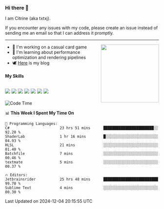 ### Hi there 👋

I am Citrine (aka txtxj).

If you encounter any issues with my code, please create an issue instead of sending me an email so that I can address it promptly.

---

<img align="right" height="190" src="http://github-profile-summary-cards.vercel.app/api/cards/stats?username=txtxj&theme=vue">

- 🌱 I'm working on a casual card game
- 📖 I'm learning about performance optimization and rendering pipelines
- 🕊️ [Here](https://txtxj.top) is my blog

#### My Skills

![](https://img.shields.io/badge/Unity-000000?logo=unity&logoColor=fff)
![](https://img.shields.io/badge/C%23-239120?logo=csharp&logoColor=fff)
![](https://img.shields.io/badge/Python-3e74a2?logo=python&logoColor=fff)
![](https://img.shields.io/badge/C++-65318e?logo=cplusplus&logoColor=fff)
![](https://img.shields.io/badge/Vue-4FC08D?logo=vuedotjs&logoColor=fff)
![](https://img.shields.io/badge/Blender-f5792a?logo=blender&logoColor=fff)
![](https://img.shields.io/badge/MS%20SQL-cc2927?logo=microsoftsqlserver&logoColor=fff)
---

<!--START_SECTION:waka-->
![Code Time](http://img.shields.io/badge/Code%20Time-2%2C290%20hrs%2015%20mins-blue)

📊 **This Week I Spent My Time On** 

```text
💬 Programming Languages: 
C#                       23 hrs 51 mins      ███████████████████████░░   92.20 % 
ShaderLab                1 hr 16 mins        █░░░░░░░░░░░░░░░░░░░░░░░░   04.93 % 
HLSL                     21 mins             ░░░░░░░░░░░░░░░░░░░░░░░░░   01.40 % 
Batchfile                7 mins              ░░░░░░░░░░░░░░░░░░░░░░░░░   00.46 % 
textmate                 5 mins              ░░░░░░░░░░░░░░░░░░░░░░░░░   00.37 % 

🔥 Editors: 
Jetbrainsrider           25 hrs 48 mins      █████████████████████████   99.70 % 
Sublime Text             4 mins              ░░░░░░░░░░░░░░░░░░░░░░░░░   00.30 % 
```


 Last Updated on 2024-12-04 20:15:55 UTC
<!--END_SECTION:waka-->
